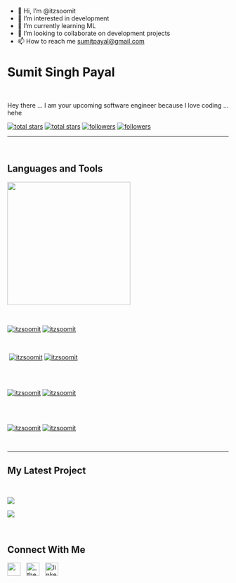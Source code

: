 - 👋 Hi, I’m @itzsoomit
- 👀 I’m interested in development
- 🌱 I’m currently learning ML
- 💞️ I’m looking to collaborate on development projects
- 📫 How to reach me sumitpayal@gmail.com

<!---
itzsoomit/itzsoomit is a ✨ special ✨ repository because its `README.md` (this file) appears on your GitHub profile.
You can click the Preview link to take a look at your changes.
--->





                

                    

<h1> Sumit Singh Payal</h1>
<br /> 

                    


                    

<p align="left">Hey there ... I am your upcoming software engineer because I love coding ... hehe</p>
<p align="left"> 
  <a href="https://github.com/itzsoomit?tab=repositories&sort=stargazers#gh-light-mode-only">
    <img alt="total stars" title="Total stars on GitHub" src="https://custom-icon-badges.demolab.com/github/stars/itzsoomit?color=3ea97d&style=for-the-badge&labelColor=40b682&logo=star#gh-light-mode-only"/></a>
  
  <a href="https://github.com/itzsoomit?tab=repositories&sort=stargazers#gh-dark-mode-only">
    <img alt="total stars" title="Total stars on GitHub" src="https://custom-icon-badges.demolab.com/github/stars/itzsoomit?color=655489&style=for-the-badge&labelColor=c691e9&logo=star#gh-dark-mode-only"/></a>
  
  <a href="https://github.com/itzsoomit?tab=followers#gh-light-mode-only">
    <img alt="followers" title="Follow me on Github" src="https://custom-icon-badges.demolab.com/github/followers/itzsoomit?color=2c4954&labelColor=2c3e50&style=for-the-badge&logo=person-add&label=Follow&logoColor=white#gh-light-mode-only"/></a>
    
  <a href="https://github.com/itzsoomit?tab=followers#gh-dark-mode-only">
    <img alt="followers" title="Follow me on Github" src="https://custom-icon-badges.demolab.com/github/followers/itzsoomit?color=dacc84&labelColor=f9e692&style=for-the-badge&logo=person-add&label=Follow&logoColor=white#gh-dark-mode-only"/></a>
</p>

---
<br />

                    

<h2>Languages and Tools</h2> 
<p align="left">
<img width="280px"  src="https://skillicons.dev/icons?i=c,cpp,java,js,html,css,js&perline=9"  />
</p>
<br />

                    

<p><a href="https://github.com/itzsoomit#gh-dark-mode-only" target="_blank"><img align="center" src="https://github-readme-stats.vercel.app/api/top-langs/?username=itzsoomit&langs_count=6&show_icon=true&layout=compact&theme=nightowl#gh-dark-mode-only" alt="itzsoomit" /></a>
  <a href="https://github.com/itzsoomit#gh-light-mode-only" target="_blank"><img align="center" src="https://github-readme-stats.vercel.app/api/top-langs/?username=itzsoomit&langs_count=6&show_icon=true&layout=compact&theme=vue#gh-light-mode-only" alt="itzsoomit" /></a>
</p>

<br />

<p>&nbsp;<a href="https://github.com/itzsoomit#gh-dark-mode-only" target="_blank"><img align="center" src="https://github-readme-stats.vercel.app/api?username=itzsoomit&count_private=true&show_icons=true&theme=nightowl#gh-dark-mode-only" alt="itzsoomit" /></a>
<a href="https://github.com/itzsoomit#gh-light-mode-only" target="_blank"><img align="center" src="https://github-readme-stats.vercel.app/api?username=itzsoomit&count_private=true&show_icons=true&theme=vue#gh-light-mode-only" alt="itzsoomit" /></a>
</p> 
<br>
<br />

<p><a href="https://github.com/itzsoomit#gh-dark-mode-only" target="_blank"><img align="center" src="https://streak-stats.demolab.com?user=itzsoomit&theme=nightowl#gh-dark-mode-only" alt="itzsoomit"/></a>
<a href="https://github.com/itzsoomit#gh-light-mode-only" target="_blank"><img align="center" src="https://streak-stats.demolab.com?user=itzsoomit&theme=vue#gh-light-mode-only" alt="itzsoomit"/></a></p>
<br/>
<br />

<p><a href="https://github.com/itzsoomit#gh-dark-mode-only" target="_blank"><img align="center" src="https://github-readme-activity-graph.cyclic.app/graph?username=itzsoomit&theme=nightowl#gh-dark-mode-only" alt="itzsoomit" /></a>
<a href="https://github.com/itzsoomit#gh-light-mode-only" target="_blank"><img align="center" src="https://github-readme-activity-graph.cyclic.app/graph?username=itzsoomit&theme=vue#gh-light-mode-only" alt="itzsoomit" /></a></p>
<br/>

---


                    

<h2>My Latest Project</h2> 
<br />
<p><a href="https://github.com/itzsoomit/#gh-dark-mode-only" target="_blank"><img align="center" src="https://github-readme-stats.vercel.app/api/pin/?username=itzsoomit&repo=&theme=nightowl&show_owner=true#gh-dark-mode-only"/></a></p>
<p><a href="https://github.com/itzsoomit/#gh-light-mode-only" target="_blank"><img align="center" src="https://github-readme-stats.vercel.app/api/pin/?username=itzsoomit&repo=&theme=vue&show_owner=true#gh-light-mode-only"/></a></p>
<br />


                    

<h2>Connect With Me</h2> 
<p align="left">
<a href="https://twitter.com/" target="_blank"><img align="left" width="30px" style="padding-right:10px;" src="https://raw.githubusercontent.com/rahuldkjain/github-profile-readme-generator/master/src/images/icons/Social/twitter.svg" alt="" /></a>
<a href="https://instagram.com/_the_soomit" target="_blank"><img align="left" width="30px" style="padding-right:10px" src="https://raw.githubusercontent.com/rahuldkjain/github-profile-readme-generator/master/src/images/icons/Social/instagram.svg" alt="_the_soomit" /></a>
<a href="https://www.linkedin.com/in/sumit-payal-29227a257/" target="_blank"><img align="left" alt="linkedin" width="30px" style="padding-right: 10px;" src="https://cdn.jsdelivr.net/gh/devicons/devicon/icons/linkedin/linkedin-original.svg" /></a>
</p>

                

            
